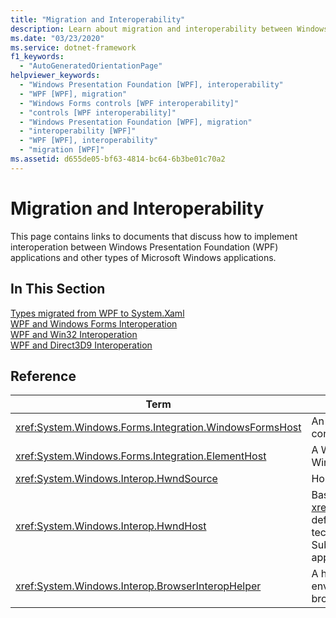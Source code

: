 ```yaml
---
title: "Migration and Interoperability"
description: Learn about migration and interoperability between Windows Presentation Foundation (WPF) applications and other types of Microsoft Windows applications.
ms.date: "03/23/2020"
ms.service: dotnet-framework
f1_keywords:
  - "AutoGeneratedOrientationPage"
helpviewer_keywords:
  - "Windows Presentation Foundation [WPF], interoperability"
  - "WPF [WPF], migration"
  - "Windows Forms controls [WPF interoperability]"
  - "controls [WPF interoperability]"
  - "Windows Presentation Foundation [WPF], migration"
  - "interoperability [WPF]"
  - "WPF [WPF], interoperability"
  - "migration [WPF]"
ms.assetid: d655de05-bf63-4814-bc64-6b3be01c70a2
---
```

# Migration and Interoperability

This page contains links to documents that discuss how to implement interoperation between Windows Presentation Foundation (WPF) applications and other types of Microsoft Windows applications.

## In This Section

[Types migrated from WPF to System.Xaml](types-migrated-from-wpf-to-system.md)\
[WPF and Windows Forms Interoperation](wpf-and-windows-forms-interoperation.md)\
[WPF and Win32 Interoperation](wpf-and-win32-interoperation.md)\
[WPF and Direct3D9 Interoperation](wpf-and-direct3d9-interoperation.md)

## Reference

| Term                                                     | Definition                                                                                                                                                                                                                                                                                                                                                                                                  |
|----------------------------------------------------------|-------------------------------------------------------------------------------------------------------------------------------------------------------------------------------------------------------------------------------------------------------------------------------------------------------------------------------------------------------------------------------------------------------------|
| <xref:System.Windows.Forms.Integration.WindowsFormsHost> | An element that you can use to host a Windows Forms control as an element of a WPF page.                                                                                                                                                                                                                                      |
| <xref:System.Windows.Forms.Integration.ElementHost>      | A Windows Forms control that you can use to host a Windows Presentation Foundation (WPF) control.                                                                                                                                                                                                                                                                 |
| <xref:System.Windows.Interop.HwndSource>                 | Hosts a WPF region within a Win32 application.                                                                                                                                                                                                                                                                                |
| <xref:System.Windows.Interop.HwndHost>                   | Base class for <xref:System.Windows.Forms.Integration.WindowsFormsHost>, defines some basic functionality that all HWND-based technologies use when hosted by a WPF application. Subclass this to host a Win32 window within a WPF application. |
| <xref:System.Windows.Interop.BrowserInteropHelper>       | A helper class for reporting conditions of the browser environment for a WPF application that is hosted by a browser.                                                                                                                                                                                                         |
